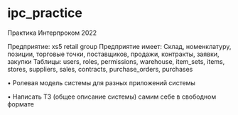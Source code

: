 # ipc_practice
Практика Интерпроком 2022

Предприятие: xs5 retail group
Предприятие имеет: Склад, номенклатуру, позиции, торговые точки, поставщиков, продажи, контракты, заявки, закупки
Таблицы: users, roles, permissions, warehouse, item_sets, items, stores, suppliers, sales, contracts, purchase_orders, purchases

• Ролевая модель системы для разных приложений системы


• Написать ТЗ (общее описание системы) самим себе в свободном формате 


